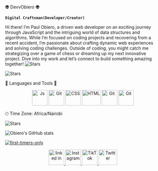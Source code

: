  👽  DevvObiero 👽

  **`Digital Craftsman(Developer/Creator)`**


Hi there! I’m  Paul Obiero, a driven web developer on an exciting journey through JavaScript and the intriguing world of data structures and algorithms. While I’m focused on coding projects and recovering from a recent accident, I’m passionate about crafting dynamic web experiences and solving coding challenges. Outside of coding, you might catch me strategizing over a game of chess or dreaming up my next innovative project. Dive into my work and let’s connect to build something amazing together!
![Stars](https://user-images.githubusercontent.com/74038190/225813708-98b745f2-7d22-48cf-9150-083f1b00d6c9.gif)

![Stars](https://user-images.githubusercontent.com/74038190/212284100-561aa473-3905-4a80-b561-0d28506553ee.gif)



🔨 Languages and Tools 🔨


<p align="center">
  <img src="https://user-images.githubusercontent.com/74038190/212257454-16e3712e-945a-4ca2-b238-408ad0bf87e6.gif" alt="Js" width="50" height="50"/>
  <img src="https://user-images.githubusercontent.com/74038190/212257468-1e9a91f1-b626-4baa-b15d-5c385dfa7ed2.gif" alt="Git" width="50" height="50"/>
  <img src="https://raw.githubusercontent.com/bablubambal/All_logo_and_pictures/1ac69ce5fbc389725f16f989fa53c62d6e1b4883/social%20icons/css3.svg" alt="CSS" width="50" height="50"/>
  <img src="https://raw.githubusercontent.com/bablubambal/All_logo_and_pictures/1ac69ce5fbc389725f16f989fa53c62d6e1b4883/social%20icons/html5.svg" alt="HTML" width="60" height="50"/>
  <img src="https://user-images.githubusercontent.com/74038190/212281775-b468df30-4edc-4bf8-a4ee-f52e1aaddc86.gif" alt="Git" width="50" height="50"/>  <img src="https://user-images.githubusercontent.com/74038190/212257465-7ce8d493-cac5-494e-982a-5a9deb852c4b.gif" alt="Git" width="50" height="50"/>
</p>


<!---
DevvObiero/DevvObiero is a ✨ special ✨ repository because its `README.md` (this file) appears on your GitHub profile.
You can click the Preview link to take a look at your changes.
--->
🕑︎ Time Zone: Africa/Nairobi



![Stars](https://user-images.githubusercontent.com/74038190/212284100-561aa473-3905-4a80-b561-0d28506553ee.gif)

![Obiero's GitHub stats](https://github-readme-stats.vercel.app/api?username=DevvObiero&show_icons=true&theme=radical)

[![first-timers-only](https://img.shields.io/badge/first--timers--only-friendly-blue.svg?style=flat-square)](https://www.firsttimersonly.com/)


<p align="center">
  <a href="https://github.com/DevvObiero" target="_blank">
    <img src="https://user-images.githubusercontent.com/74038190/235294012-0a55e343-37ad-4b0f-924f-c8431d9d2483.gif" alt="linked in" width="50" height="50"/>
  </a>
  
  <a href="https://www.instagram.com/yourusername" target="_blank">
    <img src="https://user-images.githubusercontent.com/74038190/212257468-1e9a91f1-b626-4baa-b15d-5c385dfa7ed2.gif" alt="Instagram" width="50" height="50"/>
  </a>
  
  <a href="https://www.tiktok.com/@yourusername" target="_blank">
    <img src="https://raw.githubusercontent.com/bablubambal/All_logo_and_pictures/1ac69ce5fbc389725f16f989fa53c62d6e1b4883/social%20icons/css3.svg" alt="TikTok" width="50" height="50"/>
  </a>

  <a href="https://twitter.com/yourusername" target="_blank">
    <img src="https://raw.githubusercontent.com/bablubambal/All_logo_and_pictures/1ac69ce5fbc389725f16f989fa53c62d6e1b4883/social%20icons/html5.svg" alt="Twitter" width="60" height="50"/>
  </a>
</p>
